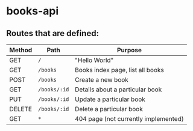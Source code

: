 # books-api

## Routes that are defined:

| Method | Path         | Purpose                              |
| ------ | ------------ | ------------------------------------ |
| GET    | `/`          | "Hello World"                        |
| GET    | `/books`     | Books index page, list all books     |
| POST   | `/books`     | Create a new book                    |
| GET    | `/books/:id` | Details about a particular book      |
| PUT    | `/books/:id` | Update a particular book             |
| DELETE | `/books/:id` | Delete a particular book             |
| GET    | `*`          | 404 page (not currently implemented) |